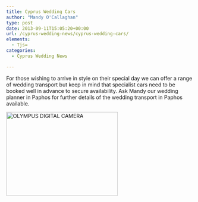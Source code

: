 ```yaml
---
title: Cyprus Wedding Cars
author: "Mandy O'Callaghan"
type: post
date: 2013-09-11T15:05:20+00:00
url: /cyprus-wedding-news/cyprus-wedding-cars/
elements:
  - Tjs=
categories:
  - Cyprus Wedding News

---
```

For those wishing to arrive in style on their special day we can offer a range of wedding transport but keep in mind that specialist cars need to be booked well in advance to secure availability. Ask Mandy our wedding planner in Paphos for further details of the wedding transport in Paphos available.

[<img class="alignleft size-medium wp-image-977" alt="OLYMPUS DIGITAL CAMERA" src="http://www.amazingcyprusweddings.com/wp-content/uploads/2013/09/P8150034-300x225.jpg" width="300" height="225" srcset="https://www.amazingcyprusweddings.com/wp-content/uploads/2013/09/P8150034-300x225.jpg 300w, https://www.amazingcyprusweddings.com/wp-content/uploads/2013/09/P8150034-446x335.jpg 446w, https://www.amazingcyprusweddings.com/wp-content/uploads/2013/09/P8150034-386x290.jpg 386w, https://www.amazingcyprusweddings.com/wp-content/uploads/2013/09/P8150034-266x200.jpg 266w, https://www.amazingcyprusweddings.com/wp-content/uploads/2013/09/P8150034-196x147.jpg 196w, https://www.amazingcyprusweddings.com/wp-content/uploads/2013/09/P8150034.jpg 480w" sizes="(max-width: 300px) 100vw, 300px" />][1]

 [1]: http://www.amazingcyprusweddings.com/wp-content/uploads/2013/09/P8150034.jpg